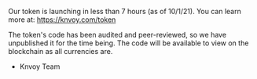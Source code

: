 Our token is launching in less than 7 hours (as of 10/1/21). You can learn more at: https://knvoy.com/token

The token's code has been audited and peer-reviewed, so we have unpublished it for the time being. The code will be available to view on the blockchain as all currencies are.

- Knvoy Team
